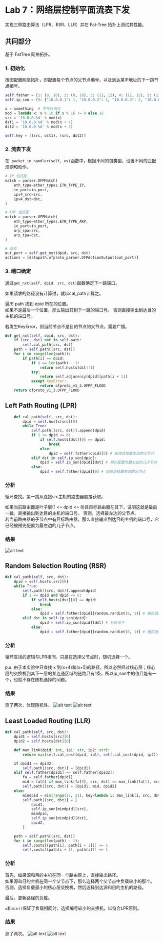 # Lab 7：网络层控制平面流表下发

实现三种路由算法（LPR、RSR、LLR）并在 Fat-Tree 拓扑上测试其性能。

## 共同部分

基于 FatTree 网络拓扑。

### 1. 初始化
   
按图配置网络拓扑，即配置每个节点的父节点编号，以及到达某IP地址的下一跳节点编号。

```python
self.father = {1: (9, 10), 2: (9, 10), 3: (11, 12), 4: (11, 12), 5: (13, 14), 6: (13, 14), 7: (15, 16), 8: (15, 16), 9: (17, 18), 10: (19, 20), 11: (17, 18), 12: (19, 20), 13: (17, 18), 14: (19, 20), 15: (17, 18), 16: (19, 20)}
self.ip_son = {9: {"10.0.0.1": 1, "10.0.0.2": 1, "10.0.0.3": 2, "10.0.0.4": 2}, ..., 20: {...} }

x = something  # 学号后两位
mod = lambda x: x % 16 if x % 16 != 0 else 16
src = '10.0.0.%d' % mod(x)
dst1 = '10.0.0.%d' % mod(x + 4)
dst2 = '10.0.0.%d' % mod(x + 5)

self.key = [(src, dst1), (src, dst2)]
```

### 2. 流表下发

在`_packet_in_handler(self, ev)`函数中，根据不同的包类型，设置不同的匹配规则和动作。

```python
# IP 包匹配
match = parser.OFPMatch(
    eth_type=ether_types.ETH_TYPE_IP,
    in_port=in_port,
    ipv4_src=src,
    ipv4_dst=dst,
)

# ARP 包匹配
match = parser.OFPMatch(
    eth_type=ether_types.ETH_TYPE_ARP,
    in_port=in_port,
    arp_spa=src,
    arp_tpa=dst,
)

# 动作
out_port = self.get_nxt(dpid, src, dst)
actions = [datapath.ofproto_parser.OFPActionOutput(out_port)]
```

### 3. 端口确定

通过`get_nxt(self, dpid, src, dst)`函数确定下一跳端口。

如果请求的路径没有计算过，就以cal_path计算之。

遍历 path 找到 dpid 所在的位置。  
如果不是最后一个位置，那么输出其到下一跳的端口号。
否则直接输出到达目的主机的端口号。

若发生KeyError，则当前节点不是目的节点的父节点，需要广播。

```python
def get_nxt(self, dpid, src, dst):
    if (src, dst) not in self.path:
        self.cal_path(src, dst)
    path = self.path[(src, dst)]
    for i in range(len(path)):
        if path[i] == dpid:
            if i == len(path) - 1:
                return self.hosts[dst][1]
            try:
                return self.adjacency[dpid][path[i + 1]]
            except KeyError:
                return ofproto_v1_3.OFPP_FLOOD
    return ofproto_v1_3.OFPP_FLOOD
```

## Left Path Routing (LPR)

```python
    def cal_path(self, src, dst):
        dpid = self.hosts[src][0]
        while True:
            self.path[(src, dst)].append(dpid)
            if 1 <= dpid <= 8:
                if self.hosts[dst][0] == dpid:
                    break
                else:
                    dpid = self.father[dpid][0] # 始终选择最左边的父节点
            elif dst in self.ip_son[dpid]:
                dpid = self.ip_son[dpid][dst] # 预先配置为最左边的儿子节点
            else:
                dpid = self.father[dpid][0] # 始终选择最左边的父节点
```

### 分析

循环查找。第一跳从连接src主机的路由器直接获取。

如果当前路由器是叶子层(1 <= dpid <= 8)且目标路由器在其下，说明这就是最后一跳，直接输出到达目的主机的端口号。
否则，选择最左边的父节点。  
若当前路由器的子节点中有目标路由器，那么直接输出到达目的主机的端口号，它已经被预先配置为最左边的儿子节点。

### 结果
![alt text](image-31.png)

## Random Selection Routing (RSR)

```python
def cal_path(self, src, dst):
    dpid = self.hosts[src][0]
    while True:
        self.path[(src, dst)].append(dpid)
        if 1 <= dpid and dpid <= 8:
            if self.hosts[dst][0] == dpid:
                break
            else:
                dpid = self.father[dpid][random.randint(0, 1)] # 随机选择父节点
        elif dst in self.ip_son[dpid]:
                dpid = self.ip_son[dpid][dst] # 分析见下
            else:
                dpid = self.father[dpid][random.randint(0, 1)] # 随机选择父节点
```

### 分析

循环查找的逻辑与LPR相同，只是在选择父节点时，随机选择一个。

p.s. 由于本实验中只查找 x 到(x+4)和(x+5)的路径，所以必然经过核心层；核心层的交换机到其下一层的某连通区域的链路只有1条，所以ip_son中的值只能有一个，也就不存在随机选择的问题。

### 结果

测了两次，体现随机性。
![alt text](image-32.png)
![alt text](image-35.png)

## Least Loaded Routing (LLR)

```python
def cal_path(self, src, dst):
    dpid1 = self.hosts[src][0]
    dpid2 = self.hosts[dst][0]

    def max_link(dpid: int, ip1: str, ip2: str):
        return max(self.cal_cost(dpid, ip1), self.cal_cost(dpid, ip2))

    if dpid1 == dpid2:
        self.path[(src, dst)] = [dpid1]
    elif self.father[dpid1] == self.father[dpid2]:
        fa = self.father[dpid1]
        mid = fa[0] if max_link(fa[0], src, dst) <= max_link(fa[1], src, dst) else fa[1]
        self.path[(src, dst)] = [dpid1, mid, dpid2]
    else:
        mindpid = min(range(17, 21), key=lambda i: max_link(i, src, dst))
        self.path[(src, dst)] = [
            dpid1,
            self.ip_son[mindpid][src],
            mindpid,
            self.ip_son[mindpid][dst],
            dpid2,
        ]

    path = self.path[(src, dst)]
    for i in range(len(path) - 1):
        self.costs[(path[i], path[i + 1])] += 1
        self.costs[(path[i + 1], path[i])] += 1
```

### 分析

首先，如果源和目的主机在同一个路由器上，直接输出路径。  
如果源和目的主机在同一个父节点下，那么选择两个父节点中负载较小的那个。  
否则，选择负载最小的核心层交换机，然后选择到达源和目的主机的路径。

最后，更新路径的负载。

`≤`和`min()`保证了负载相同时，选择编号较小的交换机，以符合LPR原则。

### 结果

测了两次。
![alt text](image-33.png)
![alt text](image-34.png)